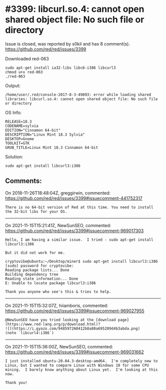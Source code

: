 
#3399: libcurl.so.4: cannot open shared object file: No such file or directory
================================================================================
Issue is closed, was reported by s0kil and has 8 comment(s).
<https://github.com/red/red/issues/3399>

Downloaded red-063
```
sudo apt-get install ia32-libs libc6-i386 libcurl3
chmod u+x red-063
./red-063
```

Output:
```
/home/user/.red/console-2017-8-3-49893: error while loading shared libraries: libcurl.so.4: cannot open shared object file: No such file or directory
```

OS Info:
```
RELEASE=18.3
CODENAME=sylvia
EDITION="Cinnamon 64-bit"
DESCRIPTION="Linux Mint 18.3 Sylvia"
DESKTOP=Gnome
TOOLKIT=GTK
GRUB_TITLE=Linux Mint 18.3 Cinnamon 64-bit
```

Solution:
```
sudo apt-get install libcurl3:i386
```


Comments:
--------------------------------------------------------------------------------

On 2018-11-26T18:48:04Z, greggirwin, commented:
<https://github.com/red/red/issues/3399#issuecomment-441752317>

    There is no 64-bit version of Red at this time. You need to install the 32-bit libs for your OS.

--------------------------------------------------------------------------------

On 2021-11-15T15:21:41Z, NewSunSEO, commented:
<https://github.com/red/red/issues/3399#issuecomment-969017303>

    Hello, I am having a similar issue.  I tried - sudo apt-get install libcurl3:i386
    
    But it did not work for me.  
    
    cryptovibe@ubuntu:~/Desktop/miner$ sudo apt-get install libcurl3:i386
    [sudo] password for cryptovibe: 
    Reading package lists... Done
    Building dependency tree       
    Reading state information... Done
    E: Unable to locate package libcurl3:i386
    
    Thank you anyone who see's this & tries to help.

--------------------------------------------------------------------------------

On 2021-11-15T15:32:07Z, hiiamboris, commented:
<https://github.com/red/red/issues/3399#issuecomment-969027955>

    @NewSunSEO have you tried looking at the [download page](https://www.red-lang.org/p/download.html)?
    ![](https://i.gyazo.com/948597260412b8a80a695209d4b3abda.png)
    (note `libcurl4:i386`)

--------------------------------------------------------------------------------

On 2021-11-15T15:36:00Z, NewSunSEO, commented:
<https://github.com/red/red/issues/3399#issuecomment-969031662>

    I just installed ubuntu-20.04.3-desktop-amd64.  I'm completely new to Linux, but I wanted to compare Linux with Windows 10 for some CPU mining.  I barely know anything about Linux yet.  I'm looking at this now.  
    
    Thank you!

